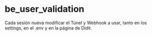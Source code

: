 ﻿# be_user_validation


Cada sesión nueva modificar el Túnel y Webhook a usar, tanto en los settings,  en el .env y en la página de Didit.

